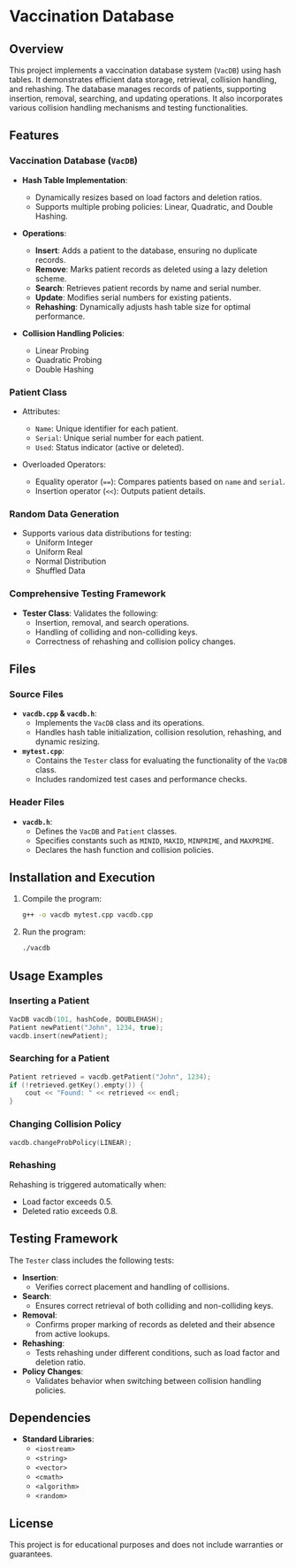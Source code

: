
# Vaccination Database

## Overview
This project implements a vaccination database system (`VacDB`) using hash tables. It demonstrates efficient data storage, retrieval, collision handling, and rehashing. The database manages records of patients, supporting insertion, removal, searching, and updating operations. It also incorporates various collision handling mechanisms and testing functionalities.

## Features
### Vaccination Database (`VacDB`)
- **Hash Table Implementation**:
  - Dynamically resizes based on load factors and deletion ratios.
  - Supports multiple probing policies: Linear, Quadratic, and Double Hashing.

- **Operations**:
  - **Insert**: Adds a patient to the database, ensuring no duplicate records.
  - **Remove**: Marks patient records as deleted using a lazy deletion scheme.
  - **Search**: Retrieves patient records by name and serial number.
  - **Update**: Modifies serial numbers for existing patients.
  - **Rehashing**: Dynamically adjusts hash table size for optimal performance.

- **Collision Handling Policies**:
  - Linear Probing
  - Quadratic Probing
  - Double Hashing

### Patient Class
- Attributes:
  - `Name`: Unique identifier for each patient.
  - `Serial`: Unique serial number for each patient.
  - `Used`: Status indicator (active or deleted).

- Overloaded Operators:
  - Equality operator (`==`): Compares patients based on `name` and `serial`.
  - Insertion operator (`<<`): Outputs patient details.

### Random Data Generation
- Supports various data distributions for testing:
  - Uniform Integer
  - Uniform Real
  - Normal Distribution
  - Shuffled Data

### Comprehensive Testing Framework
- **Tester Class**: Validates the following:
  - Insertion, removal, and search operations.
  - Handling of colliding and non-colliding keys.
  - Correctness of rehashing and collision policy changes.

## Files
### Source Files
- **`vacdb.cpp` & `vacdb.h`**:
  - Implements the `VacDB` class and its operations.
  - Handles hash table initialization, collision resolution, rehashing, and dynamic resizing.
- **`mytest.cpp`**:
  - Contains the `Tester` class for evaluating the functionality of the `VacDB` class.
  - Includes randomized test cases and performance checks.

### Header Files
- **`vacdb.h`**:
  - Defines the `VacDB` and `Patient` classes.
  - Specifies constants such as `MINID`, `MAXID`, `MINPRIME`, and `MAXPRIME`.
  - Declares the hash function and collision policies.

## Installation and Execution
1. Compile the program:
   ```bash
   g++ -o vacdb mytest.cpp vacdb.cpp
   ```
2. Run the program:
   ```bash
   ./vacdb
   ```

## Usage Examples
### Inserting a Patient
```cpp
VacDB vacdb(101, hashCode, DOUBLEHASH);
Patient newPatient("John", 1234, true);
vacdb.insert(newPatient);
```

### Searching for a Patient
```cpp
Patient retrieved = vacdb.getPatient("John", 1234);
if (!retrieved.getKey().empty()) {
    cout << "Found: " << retrieved << endl;
}
```

### Changing Collision Policy
```cpp
vacdb.changeProbPolicy(LINEAR);
```

### Rehashing
Rehashing is triggered automatically when:
- Load factor exceeds 0.5.
- Deleted ratio exceeds 0.8.

## Testing Framework
The `Tester` class includes the following tests:
- **Insertion**:
  - Verifies correct placement and handling of collisions.
- **Search**:
  - Ensures correct retrieval of both colliding and non-colliding keys.
- **Removal**:
  - Confirms proper marking of records as deleted and their absence from active lookups.
- **Rehashing**:
  - Tests rehashing under different conditions, such as load factor and deletion ratio.
- **Policy Changes**:
  - Validates behavior when switching between collision handling policies.

## Dependencies
- **Standard Libraries**:
  - `<iostream>`
  - `<string>`
  - `<vector>`
  - `<cmath>`
  - `<algorithm>`
  - `<random>`

## License
This project is for educational purposes and does not include warranties or guarantees.
